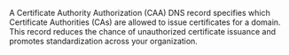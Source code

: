 A Certificate Authority Authorization (CAA) DNS record specifies which Certificate Authorities (CAs) are allowed to issue certificates for a domain. This record reduces the chance of unauthorized certificate issuance and promotes standardization across your organization.
